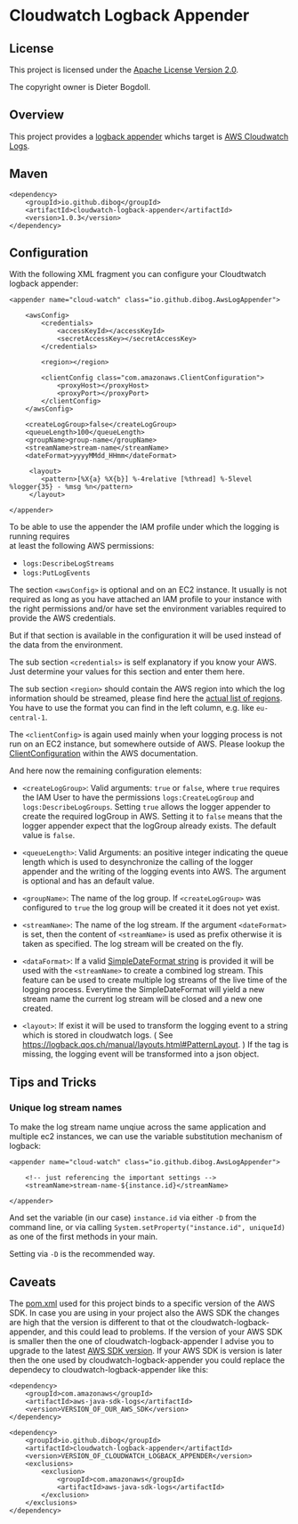 Cloudwatch Logback Appender
===========================

## License

This project is licensed under the [Apache License Version 2.0](https://www.apache.org/licenses/LICENSE-2.0.html).

The copyright owner is Dieter Bogdoll.

## Overview
This project provides a [logback appender](https://logback.qos.ch/) whichs target is [AWS Cloudwatch Logs](https://docs.aws.amazon.com/AmazonCloudWatch/latest/logs/WhatIsCloudWatchLogs.html).

## Maven

    <dependency>
        <groupId>io.github.dibog</groupId>
        <artifactId>cloudwatch-logback-appender</artifactId>
        <version>1.0.3</version>
    </dependency>

## Configuration
With the following XML fragment you can configure your Cloudtwatch logback appender:

    <appender name="cloud-watch" class="io.github.dibog.AwsLogAppender">

        <awsConfig>
            <credentials>
                <accessKeyId></accessKeyId>
                <secretAccessKey></secretAccessKey>
            </credentials>

            <region></region>

            <clientConfig class="com.amazonaws.ClientConfiguration">
                <proxyHost></proxyHost>
                <proxyPort></proxyPort>
            </clientConfig>
        </awsConfig>

        <createLogGroup>false</createLogGroup>
        <queueLength>100</queueLength>
        <groupName>group-name</groupName>
        <streamName>stream-name</streamName>
        <dateFormat>yyyyMMdd_HHmm</dateFormat>
        
         <layout>
            <pattern>[%X{a} %X{b}] %-4relative [%thread] %-5level %logger{35} - %msg %n</pattern>
         </layout>

    </appender>
    
To be able to use the appender the IAM profile under which the logging is running requires    
at least the following AWS permissions:
* ``logs:DescribeLogStreams``
* ``logs:PutLogEvents``

The section ``<awsConfig>`` is optional and on an EC2 instance. It usually is not required as long
as you have attached an IAM profile to your instance with the right permissions and/or have
set the environment variables required to provide the AWS credentials.

But if that section is available in the configuration it will be used instead of the data
from the environment.

The sub section ``<credentials>`` is self explanatory if you know your AWS. Just determine your values for this 
section and enter them here.

The sub section ``<region>`` should contain the AWS region into which the log information
should be streamed, please find here the [actual list of regions](https://docs.aws.amazon.com/AWSEC2/latest/UserGuide/using-regions-availability-zones.html#available_regions).
You have to use the format you can find in the left column, e.g. like ``eu-central-1``.

The ``<clientConfig>`` is again used mainly when your logging process is not run on an EC2 instance,
but somewhere outside of AWS. Please lookup the [ClientConfiguration](https://docs.aws.amazon.com/AWSJavaSDK/latest/javadoc/com/amazonaws/ClientConfiguration.html) within the AWS documentation.

And here now the remaining configuration elements:

* ``<createLogGroup>``: Valid arguments: ``true`` or ``false``, where ``true`` requires the IAM User to have 
the permissions ``logs:CreateLogGroup`` and ``logs:DescribeLogGroups``. Setting ``true`` allows the logger appender
to create the required logGroup in AWS. Setting it to ``false`` means that the logger appender expect
that the logGroup already exists. The default value is ``false``.

* ``<queueLength>``: Valid Arguments: an positive integer indicating the queue length which is used 
to desynchronize the calling of the logger appender and the writing of the logging events into AWS.
The argument is optional and has an default value.

* ``<groupName>``: The name of the log group. If ``<createLogGroup>`` was configured to ``true`` the log group
will be created it it does not yet exist. 

* ``<streamName>``: The name of the log stream. If the argument ``<dateFormat>`` is set, then the
content of ``<streamName>`` is used as prefix otherwise it is taken as specified. The log stream will
be created on the fly. 

* ``<dataFormat>``: If a valid [SimpleDateFormat string](https://docs.oracle.com/javase/7/docs/api/java/text/SimpleDateFormat.html) is
provided it will be used with the ``<streamName>`` to create a combined log stream. This feature
can be used to create multiple log streams of the live time of the logging process. Everytime the
SimpleDateFormat will yield a new stream name the current log stream will be closed and a new
one created.

* ``<layout>``: If exist it will be used to transform the logging event to a string which is stored in cloudwatch logs.
( See https://logback.qos.ch/manual/layouts.html#PatternLayout. ) 
If the tag is missing, the logging event will be transformed into a json object.

## Tips and Tricks

### [](#unique-log-stream-names) Unique log stream names

To make the log stream name unqiue across the same application and multiple ec2 instances, 
we can use the variable substitution mechanism of logback:
 
    <appender name="cloud-watch" class="io.github.dibog.AwsLogAppender">

        <!-- just referencing the important settings -->
        <streamName>stream-name-${instance.id}</streamName>
        
    </appender>

And set the variable (in our case) `instance.id` via either `-D` from the command line, or via calling 
`System.setProperty("instance.id", uniqueId)` as one of the first methods in your main. 

Setting via `-D` is the recommended way.
    
## Caveats

The [pom.xml](pom.xml) used for this project binds to a specific version of the AWS SDK.
In case you are using in your project also the AWS SDK the changes are high that the
version is different to that ot the cloudwatch-logback-appender, and this could lead to problems.
If the version of your AWS SDK is smaller then the one of cloudwatch-logback-appender I advise 
you to upgrade to the latest [AWS SDK version](https://mvnrepository.com/artifact/com.amazonaws/aws-java-sdk).
If your AWS SDK is version is later then the one used by cloudwatch-logback-appender you could
replace the dependecy to cloudwatch-logback-appender like this:

    <dependency>
        <groupId>com.amazonaws</groupId>
        <artifactId>aws-java-sdk-logs</artifactId>
        <version>VERSION_OF_OUR_AWS_SDK</version>
    </dependency>
    
    <dependency>
        <groupId>io.github.dibog</groupId>
        <artifactId>cloudwatch-logback-appender</artifactId>
        <version>VERSION_OF_CLOUDWATCH_LOGBACK_APPENDER</version>
        <exclusions>
            <exclusion>
                <groupId>com.amazonaws</groupId>
                <artifactId>aws-java-sdk-logs</artifactId>
            </exclusion>
        </exclusions>
    </dependency>

